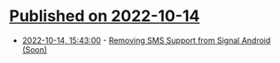# [Published on 2022-10-14](index.md)

* [2022-10-14, 15:43:00](https://soylentnews.org/article.pl?sid=22/10/13/1725257&from=rss) - [Removing SMS Support from Signal Android (Soon)](https://soylentnews.org/article.pl?sid=22/10/13/1725257&from=rss)
